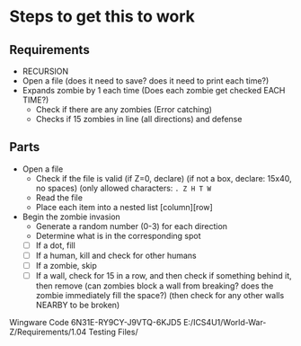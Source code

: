 # Steps to get this to work

## Requirements

- RECURSION
- Open a file (does it need to save? does it need to print each time?)
- Expands zombie by 1 each time (Does each zombie get checked EACH TIME?)
  - Check if there are any zombies (Error catching)
  - Checks if 15 zombies in line (all directions) and defense
  
## Parts

- Open a file
  - Check if the file is valid (if Z=0, declare) (if not a box, declare: 15x40, no spaces) (only allowed characters: ```. Z H T W```
  - Read the file
  - Place each item into a nested list [column][row]
- Begin the zombie invasion
  - Generate a random number (0-3) for each direction
  - Determine what is in the corresponding spot
  - [ ] If a dot, fill
  - [ ] If a human, kill and check for other humans
  - [ ] If a zombie, skip
  - [ ] If a wall, check for 15 in a row, and then check if something behind it, then remove (can zombies block a wall from breaking? does the zombie immediately fill the space?) (then check for any other walls NEARBY to be broken)
  
Wingware Code 6N31E-RY9CY-J9VTQ-6KJD5
E:/ICS4U1/World-War-Z/Requirements/1.04 Testing Files/